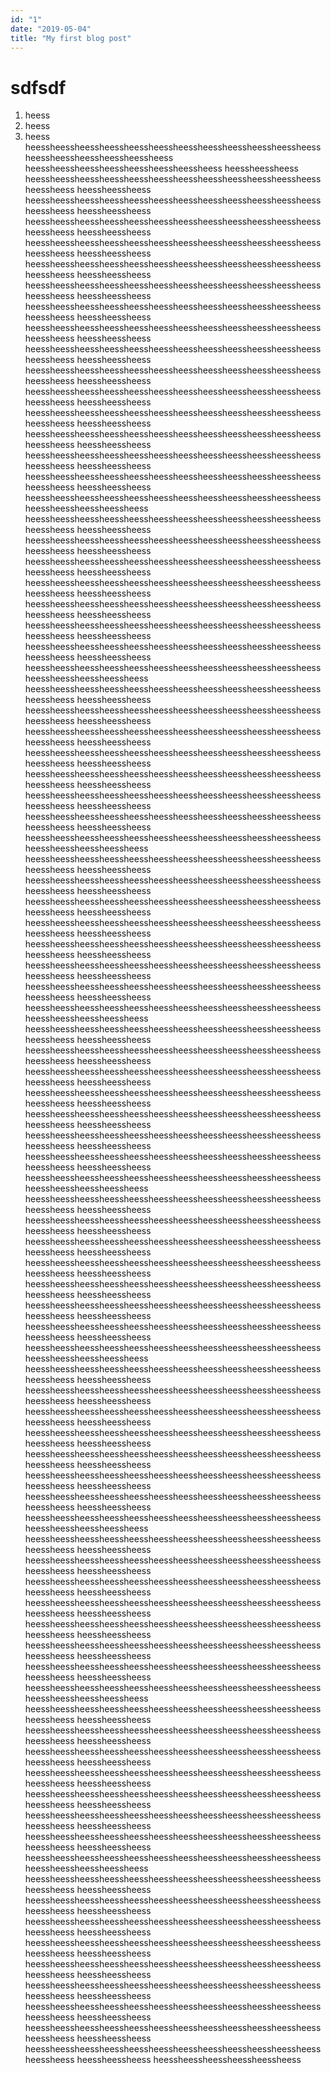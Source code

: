 ```yaml
---
id: "1"
date: "2019-05-04"
title: "My first blog post"
---
```

# sdfsdf
1. heess
2. heess
3. heess
heessheessheessheessheessheessheessheessheessheessheessheessheessheessheessheessheessheess
heessheessheessheessheessheessheessheess
heessheessheess
heessheessheessheessheessheessheessheessheessheessheessheessheessheess
heessheessheess
heessheessheessheessheessheessheessheessheessheessheessheessheessheess
heessheessheess
heessheessheessheessheessheessheessheessheessheessheessheessheessheess
heessheessheess
heessheessheessheessheessheessheessheessheessheessheessheessheessheess
heessheessheess
heessheessheessheessheessheessheessheessheessheessheessheessheessheess
heessheessheess
heessheessheessheessheessheessheessheessheessheessheessheessheessheess
heessheessheess
heessheessheessheessheessheessheessheessheessheessheessheessheessheess
heessheessheess
heessheessheessheessheessheessheessheessheessheessheessheessheessheess
heessheessheess
heessheessheessheessheessheessheessheessheessheessheessheessheessheess
heessheessheess
heessheessheessheessheessheessheessheessheessheessheessheessheessheess
heessheessheess
heessheessheessheessheessheessheessheessheessheessheessheessheessheess
heessheessheess
heessheessheessheessheessheessheessheessheessheessheessheessheessheess
heessheessheess
heessheessheessheessheessheessheessheessheessheessheessheessheessheess
heessheessheess
heessheessheessheessheessheessheessheessheessheessheessheessheessheess
heessheessheess
heessheessheessheessheessheessheessheessheessheessheessheessheessheess
heessheessheess
heessheessheessheessheessheessheessheessheessheessheessheessheessheessheessheessheess
heessheessheessheessheessheessheessheessheessheessheessheessheessheess
heessheessheess
heessheessheessheessheessheessheessheessheessheessheessheessheessheess
heessheessheess
heessheessheessheessheessheessheessheessheessheessheessheessheessheess
heessheessheess
heessheessheessheessheessheessheessheessheessheessheessheessheessheess
heessheessheess
heessheessheessheessheessheessheessheessheessheessheessheessheessheess
heessheessheess
heessheessheessheessheessheessheessheessheessheessheessheessheessheess
heessheessheess
heessheessheessheessheessheessheessheessheessheessheessheessheessheess
heessheessheess
heessheessheessheessheessheessheessheessheessheessheessheessheessheessheessheessheess
heessheessheessheessheessheessheessheessheessheessheessheessheessheess
heessheessheess
heessheessheessheessheessheessheessheessheessheessheessheessheessheess
heessheessheess
heessheessheessheessheessheessheessheessheessheessheessheessheessheess
heessheessheess
heessheessheessheessheessheessheessheessheessheessheessheessheessheess
heessheessheess
heessheessheessheessheessheessheessheessheessheessheessheessheessheess
heessheessheess
heessheessheessheessheessheessheessheessheessheessheessheessheessheess
heessheessheess
heessheessheessheessheessheessheessheessheessheessheessheessheessheess
heessheessheess
heessheessheessheessheessheessheessheessheessheessheessheessheessheessheessheessheess
heessheessheessheessheessheessheessheessheessheessheessheessheessheess
heessheessheess
heessheessheessheessheessheessheessheessheessheessheessheessheessheess
heessheessheess
heessheessheessheessheessheessheessheessheessheessheessheessheessheess
heessheessheess
heessheessheessheessheessheessheessheessheessheessheessheessheessheess
heessheessheess
heessheessheessheessheessheessheessheessheessheessheessheessheessheess
heessheessheess
heessheessheessheessheessheessheessheessheessheessheessheessheessheess
heessheessheess
heessheessheessheessheessheessheessheessheessheessheessheessheessheess
heessheessheess
heessheessheessheessheessheessheessheessheessheessheessheessheessheessheessheessheess
heessheessheessheessheessheessheessheessheessheessheessheessheessheess
heessheessheess
heessheessheessheessheessheessheessheessheessheessheessheessheessheess
heessheessheess
heessheessheessheessheessheessheessheessheessheessheessheessheessheess
heessheessheess
heessheessheessheessheessheessheessheessheessheessheessheessheessheess
heessheessheess
heessheessheessheessheessheessheessheessheessheessheessheessheessheess
heessheessheess
heessheessheessheessheessheessheessheessheessheessheessheessheessheess
heessheessheess
heessheessheessheessheessheessheessheessheessheessheessheessheessheess
heessheessheess
heessheessheessheessheessheessheessheessheessheessheessheessheessheessheessheessheess
heessheessheessheessheessheessheessheessheessheessheessheessheessheess
heessheessheess
heessheessheessheessheessheessheessheessheessheessheessheessheessheess
heessheessheess
heessheessheessheessheessheessheessheessheessheessheessheessheessheess
heessheessheess
heessheessheessheessheessheessheessheessheessheessheessheessheessheess
heessheessheess
heessheessheessheessheessheessheessheessheessheessheessheessheessheess
heessheessheess
heessheessheessheessheessheessheessheessheessheessheessheessheessheess
heessheessheess
heessheessheessheessheessheessheessheessheessheessheessheessheessheess
heessheessheess
heessheessheessheessheessheessheessheessheessheessheessheessheessheessheessheessheess
heessheessheessheessheessheessheessheessheessheessheessheessheessheess
heessheessheess
heessheessheessheessheessheessheessheessheessheessheessheessheessheess
heessheessheess
heessheessheessheessheessheessheessheessheessheessheessheessheessheess
heessheessheess
heessheessheessheessheessheessheessheessheessheessheessheessheessheess
heessheessheess
heessheessheessheessheessheessheessheessheessheessheessheessheessheess
heessheessheess
heessheessheessheessheessheessheessheessheessheessheessheessheessheess
heessheessheess
heessheessheessheessheessheessheessheessheessheessheessheessheessheess
heessheessheess
heessheessheessheessheessheessheessheessheessheessheessheessheessheessheessheessheess
heessheessheessheessheessheessheessheessheessheessheessheessheessheess
heessheessheess
heessheessheessheessheessheessheessheessheessheessheessheessheessheess
heessheessheess
heessheessheessheessheessheessheessheessheessheessheessheessheessheess
heessheessheess
heessheessheessheessheessheessheessheessheessheessheessheessheessheess
heessheessheess
heessheessheessheessheessheessheessheessheessheessheessheessheessheess
heessheessheess
heessheessheessheessheessheessheessheessheessheessheessheessheessheess
heessheessheess
heessheessheessheessheessheessheessheessheessheessheessheessheessheess
heessheessheess
heessheessheessheessheessheessheessheessheessheessheessheessheessheessheessheessheess
heessheessheessheessheessheessheessheessheessheessheessheessheessheess
heessheessheess
heessheessheessheessheessheessheessheessheessheessheessheessheessheess
heessheessheess
heessheessheessheessheessheessheessheessheessheessheessheessheessheess
heessheessheess
heessheessheessheessheessheessheessheessheessheessheessheessheessheess
heessheessheess
heessheessheessheessheessheessheessheessheessheessheessheessheessheess
heessheessheess
heessheessheessheessheessheessheessheessheessheessheessheessheessheess
heessheessheess
heessheessheessheessheessheessheessheessheessheessheessheessheessheess
heessheessheess
heessheessheessheessheessheessheessheessheessheessheessheessheessheessheessheessheess
heessheessheessheessheessheessheessheessheessheessheessheessheessheess
heessheessheess
heessheessheessheessheessheessheessheessheessheessheessheessheessheess
heessheessheess
heessheessheessheessheessheessheessheessheessheessheessheessheessheess
heessheessheess
heessheessheessheessheessheessheessheessheessheessheessheessheessheess
heessheessheess
heessheessheessheessheessheessheessheessheessheessheessheessheessheess
heessheessheess
heessheessheessheessheessheessheessheessheessheessheessheessheessheess
heessheessheess
heessheessheessheessheessheessheessheessheessheessheessheessheessheess
heessheessheess
heessheessheessheessheessheessheessheessheessheessheessheessheessheess
heessheessheess
heessheessheessheessheessheessheessheessheessheessheessheessheessheess
heessheessheess
heessheessheessheessheessheess

